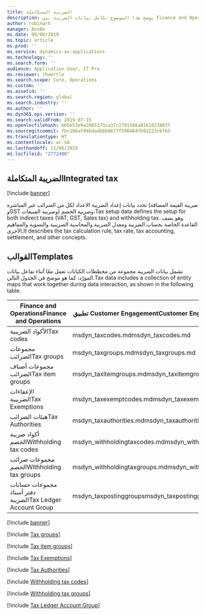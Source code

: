 ```yaml
---
title: الضريبة المتكاملة
description: يوضح هذا الموضوع تكامل بيانات الضريبة بين Finance and Operations وCommon Data Service.
author: robinarh
manager: AnnBe
ms.date: 09/06/2019
ms.topic: article
ms.prod: ''
ms.service: dynamics-ax-applications
ms.technology: ''
ms.search.form: ''
audience: Application User, IT Pro
ms.reviewer: rhaertle
ms.search.scope: Core, Operations
ms.custom: ''
ms.assetid: ''
ms.search.region: global
ms.search.industry: ''
ms.author: ''
ms.dyn365.ops.version: ''
ms.search.validFrom: 2019-07-15
ms.openlocfilehash: b6be53e9a2065373ca37c2791568a8161823803f
ms.sourcegitcommit: fbc106af09bdadb860677f590464fb93223cbf65
ms.translationtype: HT
ms.contentlocale: ar-SA
ms.lasthandoff: 11/06/2019
ms.locfileid: "2772400"
---
```

## <a name="integrated-tax"></a><span data-ttu-id="0d842-103">الضريبة المتكاملة</span><span class="sxs-lookup"><span data-stu-id="0d842-103">Integrated tax</span></span>

[!include [banner](../includes/banner.md)]

<span data-ttu-id="0d842-104">تحدد بيانات إعداد الضريبة الاعداد لكل من الضرائب غير المباشرة (ضريبة القيمة المضافة وGST وضريبة المبيعات) وضريبة الخصم.</span><span class="sxs-lookup"><span data-stu-id="0d842-104">Tax setup data defines the setup for both indirect taxes (VAT, GST, Sales tax) and withholding tax.</span></span> <span data-ttu-id="0d842-105">وهو يصف القاعدة الخاصة بحساب الضريبة ومعدل الضريبة والمحاسبة الضريبية والتسوية والمفاهيم الأخرى.</span><span class="sxs-lookup"><span data-stu-id="0d842-105">It describes the tax calculation rule, tax rate, tax accounting, settlement, and other concepts.</span></span>

## <a name="templates"></a><span data-ttu-id="0d842-106">القوالب</span><span class="sxs-lookup"><span data-stu-id="0d842-106">Templates</span></span>

<span data-ttu-id="0d842-107">تشمل بيانات الضريبة مجموعة من مخططات الكيانات تعمل معًا أثناء تفاعل بيانات المورّد، كما هو موضح في الجدول التالي.</span><span class="sxs-lookup"><span data-stu-id="0d842-107">Tax data includes a collection of entity maps that work together during data interaction, as shown in the following table.</span></span>

<span data-ttu-id="0d842-108">Finance and Operations</span><span class="sxs-lookup"><span data-stu-id="0d842-108">Finance and Operations</span></span>   | <span data-ttu-id="0d842-109">تطبيق Customer Engagement</span><span class="sxs-lookup"><span data-stu-id="0d842-109">Customer Engagement application</span></span>
-------------------------|---------------------------------
<span data-ttu-id="0d842-110">الأكواد الضريبية</span><span class="sxs-lookup"><span data-stu-id="0d842-110">Tax codes</span></span>                  | <span data-ttu-id="0d842-111">msdyn\_taxcodes.md</span><span class="sxs-lookup"><span data-stu-id="0d842-111">msdyn\_taxcodes.md</span></span>
<span data-ttu-id="0d842-112">مجموعات الضرائب</span><span class="sxs-lookup"><span data-stu-id="0d842-112">Tax groups</span></span>               | <span data-ttu-id="0d842-113">msdyn\_taxgroups.md</span><span class="sxs-lookup"><span data-stu-id="0d842-113">msdyn\_taxgroups.md</span></span>
<span data-ttu-id="0d842-114">مجموعات أصناف الضرائب</span><span class="sxs-lookup"><span data-stu-id="0d842-114">Tax item groups</span></span>          | <span data-ttu-id="0d842-115">msdyn\_taxitemgroups.md</span><span class="sxs-lookup"><span data-stu-id="0d842-115">msdyn\_taxitemgroups.md</span></span>
<span data-ttu-id="0d842-116">الإعفاءات الضريبية</span><span class="sxs-lookup"><span data-stu-id="0d842-116">Tax Exemptions</span></span>           | <span data-ttu-id="0d842-117">msdyn\_taxexemptcodes.md</span><span class="sxs-lookup"><span data-stu-id="0d842-117">msdyn\_taxexemptcodes.md</span></span>
<span data-ttu-id="0d842-118">هيئات الضرائب</span><span class="sxs-lookup"><span data-stu-id="0d842-118">Tax Authorities</span></span>          | <span data-ttu-id="0d842-119">msdyn\_taxauthorities.md</span><span class="sxs-lookup"><span data-stu-id="0d842-119">msdyn\_taxauthorities.md</span></span>
<span data-ttu-id="0d842-120">أكواد ضريبة الخصم</span><span class="sxs-lookup"><span data-stu-id="0d842-120">Withholding tax codes</span></span>      | <span data-ttu-id="0d842-121">msdyn\_withholdingtaxcodes.md</span><span class="sxs-lookup"><span data-stu-id="0d842-121">msdyn\_withholdingtaxcodes.md</span></span>
<span data-ttu-id="0d842-122">مجموعات ضرائب الخصم</span><span class="sxs-lookup"><span data-stu-id="0d842-122">Withholding tax groups</span></span>   | <span data-ttu-id="0d842-123">msdyn\_withholdingtaxgroups.md</span><span class="sxs-lookup"><span data-stu-id="0d842-123">msdyn\_withholdingtaxgroups.md</span></span>
<span data-ttu-id="0d842-124">مجموعات حسابات دفتر أستاذ الضريبة</span><span class="sxs-lookup"><span data-stu-id="0d842-124">Tax Ledger Account Group</span></span> | <span data-ttu-id="0d842-125">msdyn\_taxpostinggroups</span><span class="sxs-lookup"><span data-stu-id="0d842-125">msdyn\_taxpostinggroups</span></span>  

[!include [banner](../includes/dual-write-symbols.md)]

[!include [Tax groups](dual-write/TaxGroupEntity-msdyn-taxgroups.md)]

[!include [Tax item groups](dual-write/TaxItemGroupHeadings-msdyn-taxitemgroups.md)]

[!include [Tax Exemptions](dual-write/CdsTaxExemptCodes-msdyn-taxexemptcodes.md)]

[!include [Tax Authorities](dual-write/SalesTaxAuthorities-msdyn-taxauthorities.md)]

[!include [Withholding tax codes](dual-write/WithholdingCode-msdyn-withholdingtaxcodes.md)]

[!include [Withholding tax groups](dual-write/WithholdingGroups-msdyn-withholdingtaxgroups.md)]

[!include [Tax Ledger Account Group](dual-write/TaxPostingGroupsV2--msdyn-taxpostinggroups.md)]

